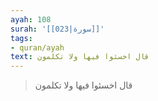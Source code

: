 ```yaml
---
ayah: 108
surah: '[[023|سورة]]'
tags:
- quran/ayah
text: قال اخسئوا فيها ولا تكلمون
---
```

> قال اخسئوا فيها ولا تكلمون
